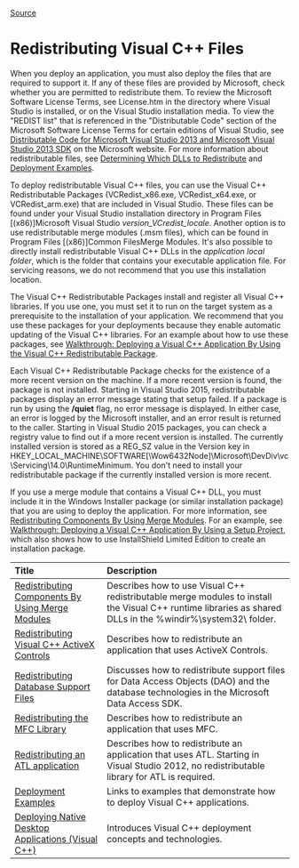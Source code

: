 [Source](https://msdn.microsoft.com/en-us/library/ms235299.aspx "Permalink to Redistributing Visual C++ Files")

# Redistributing Visual C++ Files

When you deploy an application, you must also deploy the files that are required to support it. If any of these files are provided by Microsoft, check whether you are permitted to redistribute them. To review the Microsoft Software License Terms, see License.htm in the directory where Visual Studio is installed, or on the Visual Studio installation media. To view the "REDIST list" that is referenced in the "Distributable Code" section of the Microsoft Software License Terms for certain editions of Visual Studio, see [Distributable Code for Microsoft Visual Studio 2013 and Microsoft Visual Studio 2013 SDK][1] on the Microsoft website. For more information about redistributable files, see [Determining Which DLLs to Redistribute][2] and [Deployment Examples][3].

To deploy redistributable Visual C++ files, you can use the Visual C++ Redistributable Packages (VCRedist_x86.exe, VCRedist_x64.exe, or VCRedist_arm.exe) that are included in Visual Studio. These files can be found under your Visual Studio installation directory in Program Files [(x86)]Microsoft Visual Studio _version_VCredist_locale_. Another option is to use redistributable merge modules (.msm files), which can be found in Program Files [(x86)]Common FilesMerge Modules. It's also possible to directly install redistributable Visual C++ DLLs in the _application local folder_, which is the folder that contains your executable application file. For servicing reasons, we do not recommend that you use this installation location.

The Visual C++ Redistributable Packages install and register all Visual C++ libraries. If you use one, you must set it to run on the target system as a prerequisite to the installation of your application. We recommend that you use these packages for your deployments because they enable automatic updating of the Visual C++ libraries. For an example about how to use these packages, see [Walkthrough: Deploying a Visual C++ Application By Using the Visual C++ Redistributable Package][4].

Each Visual C++ Redistributable Package checks for the existence of a more recent version on the machine. If a more recent version is found, the package is not installed. Starting in Visual Studio 2015, redistributable packages display an error message stating that setup failed. If a package is run by using the **/quiet** flag, no error message is displayed. In either case, an error is logged by the Microsoft installer, and an error result is returned to the caller. Starting in Visual Studio 2015 packages, you can check a registry value to find out if a more recent version is installed. The currently installed version is stored as a REG_SZ value in the Version key in HKEY_LOCAL_MACHINE\SOFTWARE[\Wow6432Node]\Microsoft\DevDiv\vc\Servicing\14.0\RuntimeMinimum. You don't need to install your redistributable package if the currently installed version is more recent.

If you use a merge module that contains a Visual C++ DLL, you must include it in the Windows Installer package (or similar installation package) that you are using to deploy the application. For more information, see [Redistributing Components By Using Merge Modules][5]. For an example, see [Walkthrough: Deploying a Visual C++ Application By Using a Setup Project][6], which also shows how to use InstallShield Limited Edition to create an installation package.

| Title        | Description    |
| :------------- |:-------------|
| [Redistributing Components By Using Merge Modules][7]   | Describes how to use Visual C++ redistributable merge modules to install the Visual C++ runtime libraries as shared DLLs in the %windir%\system32\ folder. |
| [Redistributing Visual C++ ActiveX Controls][8]      | Describes how to redistribute an application that uses ActiveX Controls.      |
| [Redistributing Database Support Files][9] | Discusses how to redistribute support files for Data Access Objects (DAO) and the database technologies in the Microsoft Data Access SDK.    |
| [Redistributing the MFC Library][10] | Describes how to redistribute an application that uses MFC.      |
| [Redistributing an ATL application][11] | Describes how to redistribute an application that uses ATL. Starting in Visual Studio 2012, no redistributable library for ATL is required.      |
| [Deployment Examples][12] | Links to examples that demonstrate how to deploy Visual C++ applications.      |
| [Deploying Native Desktop Applications (Visual C++)][13] | Introduces Visual C++ deployment concepts and technologies.      |

[1]: http://go.microsoft.com/fwlink/p/?LinkId=313603
[2]: https://msdn.microsoft.com/en-us/library/8kche8ah.aspx
[3]: https://msdn.microsoft.com/en-us/library/ms235285.aspx
[4]: https://msdn.microsoft.com/en-us/library/dd293575.aspx
[5]: https://msdn.microsoft.com/en-us/library/ms235290.aspx
[6]: https://msdn.microsoft.com/en-us/library/dd293568.aspx

[7]: https://msdn.microsoft.com/en-us/library/ms235290.aspx
[8]: https://msdn.microsoft.com/en-us/library/ms235290.aspx
[9]: https://msdn.microsoft.com/en-us/library/fse6sb94.aspx
[10]: https://msdn.microsoft.com/en-us/library/fse6sb94.aspx
[11]: https://msdn.microsoft.com/en-us/library/ms235284.aspx
[12]: https://msdn.microsoft.com/en-us/library/ms235284.aspx
[13]: https://msdn.microsoft.com/en-us/library/zebw5zk9.aspx
